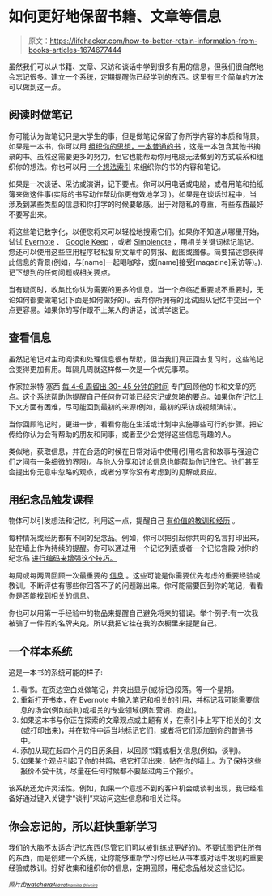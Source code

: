 # 如何更好地保留书籍、文章等信息

> 原文：<https://lifehacker.com/how-to-better-retain-information-from-books-articles-1674677444>

虽然我们可以从书籍、文章、采访和谈话中学到很多有用的信息，但我们很自然地会忘记很多。建立一个系统，定期提醒你已经学到的东西。这里有三个简单的方法可以做到这一点。



## 阅读时做笔记

你可能认为做笔记只是大学生的事，但是做笔记保留了你所学内容的本质和背景。如果是一本书，你可以用 [组织你的思想，一本普通的书](https://lifehacker.com/im-ryan-holiday-and-this-is-how-i-work-1485776137) ，这是一本包含其他书摘录的书。虽然这需要更多的努力，但它也能帮助你用电脑无法做到的方式联系和组织你的想法。你也可以用 [一个想法索引](http://lifehacker.com/get-more-out-of-the-books-you-read-with-an-idea-index-1650296391) 来组织你的书的内容和笔记。

如果是一次谈话、采访或演讲，记下要点。你可以用电话或电脑，或者用笔和拍纸簿来做这件事(实际的书写动作帮助你更有效地学习 )。如果是在谈话过程中，当涉及到某些类型的信息和你打字的时候要敏感。出于对隐私的尊重，有些东西最好不要写出来。

将这些笔记数字化，以便您将来可以轻松地搜索它们。如果你不知道从哪里开始，试试 [Evernote](https://evernote.com/) 、 [Google Keep](https://keep.google.com/) ，或者 [Simplenote](http://simplenote.com/) ，用相关关键词标记笔记。您还可以使用这些应用程序轻松复制文章中的剪报、截图或图像。简要描述您获得此信息的背景(例如，与[name]一起喝咖啡，或[name]接受[magazine]采访等)。).记下想到的任何问题或相关要点。

当有疑问时，收集比你认为需要的更多的信息。当一个点临近重要或不重要时，无论如何都要做笔记(下面是如何做好的)。丢弃你所拥有的比试图从记忆中变出一个点更容易。如果你的写作跟不上某人的讲话，试试学速记。

## 查看信息

虽然记笔记对主动阅读和处理信息很有帮助，但当我们真正回去复习时，这些笔记会变得更加有用。每隔几周就这样做一次是一个优先事项。

作家拉米特·塞西 [每 4-6 周留出 30- 45 分钟的时间](http://www.iwillteachyoutoberich.com/blog/ask-ramit-a-productivity-system/) 专门回顾他的书和文章的亮点。这个系统帮助你提醒自己任何你可能已经忘记或忽略的要点。如果你在记忆上下文方面有困难，尽可能回到最初的来源(例如，最初的采访或视频演讲)。

当你回顾笔记时，更进一步，看看你能在生活或计划中实施哪些可行的步骤。把它传给你认为会有帮助的朋友和同事，或者至少会觉得这些信息有趣的人。

类似地，获取信息，并在合适的时候在日常对话中使用(引用名言和故事与强迫它们之间有一条细微的界限)。与他人分享和讨论信息也能帮助你记住它。他们甚至会提出你无意中忽略的观点，或者分享你没有考虑到的见解或反应。

## 用纪念品触发课程

物体可以引发想法和记忆。利用这一点，提醒自己 [有价值的教训和经历](https://lifehacker.com/use-visual-triggers-to-develop-better-money-habits-1597703349) 。

每种情况或经历都有不同的纪念品。例如，你可以把引起你共鸣的名言打印出来，贴在墙上作为持续的提醒。你可以通过用一个记忆列表或者一个记忆宫殿 对你的纪念品 [进行编码来增强这个技巧。](https://hackerspace.kinja.com/how-the-human-memory-really-works-and-how-you-can-use-1551511964)

每周或每两周回顾一次最重要的 [信息](https://lifehacker.com/use-a-weekly-review-list-to-stay-a-step-ahead-this-seme-5611657) 。这些可能是你需要优先考虑的重要经验或教训。不断评估有哪些你回答不了的问题蹦出来。你可能需要回到你的笔记，看看你是否能找到相关的信息。

你也可以用第一手经验中的物品来提醒自己避免将来的错误。举个例子:有一次我被骗了一件假的名牌夹克，所以我把它挂在我的衣橱里来提醒自己。

## 一个样本系统

这是一本书的系统可能的样子:

1.  看书。在页边空白处做笔记，并突出显示(或标记)段落。等一个星期。
2.  重新打开书本，在 Evernote 中输入笔记和相关的引用，并标记我可能需要信息的场合(例如谈判)或相关的专业领域(例如营销、商业)。
3.  如果这本书与你正在探索的文章观点或主题有关，在索引卡上写下相关的引文(或打印出来)，并在软件中适当地标记它们，或者将它们添加到你的普通书中。
4.  添加从现在起四个月的日历条目，以回顾书籍或相关信息(例如，谈判)。
5.  如果某个观点引起了你的共鸣，把它打印出来，贴在你的墙上。为了保持这些报价不受干扰，尽量在任何时候都不要超过两三个报价。

该系统还允许灵活性。例如，如果一个意想不到的客户机会或谈判出现，我已经准备好通过键入关键字“谈判”来访问这些信息和相关注释。

## 你会忘记的，所以赶快重新学习

我们的大脑不太适合记忆东西(尽管它们可以被训练成更好的)。不要试图记住所有的东西，而是创建一个系统，让你能够重新学习你已经从书本或对话中发现的重要经验或教训。好好收集和组织你的信息，定期回顾，用纪念品触发这些记忆。

*<small>照片由</small>*[*<small>watchara</small>*](http://www.shutterstock.com/pic.mhtml?id=194705051&src=id)*<small></small>*<small>[*<small>Atovot</small>*](http://www.shutterstock.com/pic.mhtml?id=54179782&src=id)*<small></small>*<small>[*<small>Kamilla Oliveira</small>*](http://www.flickr.com/photos/milla_oliiveira/12056925645)*<small></small>*<small></small></small></small>

<small><small><small></small></small></small>